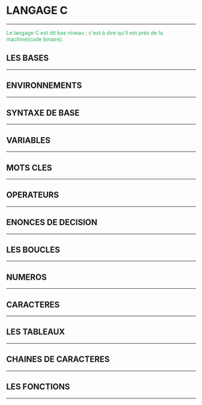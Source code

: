 # LANGAGE C
____________

<span style="color: #26B260">Le langage C est dit bas niveau ; c'est à dire qu'il est près de la machine(code binaire).</span>

## LES BASES
___________

## ENVIRONNEMENTS
________________

## SYNTAXE DE BASE
_________________

## VARIABLES
___________

## MOTS CLES
___________

## OPERATEURS
____________

## ENONCES DE DECISION
_____________________

## LES BOUCLES
_____________

## NUMEROS
_________

## CARACTERES
____________

## LES TABLEAUX
______________

## CHAINES DE CARACTERES
_______________________

## LES FONCTIONS
_______________